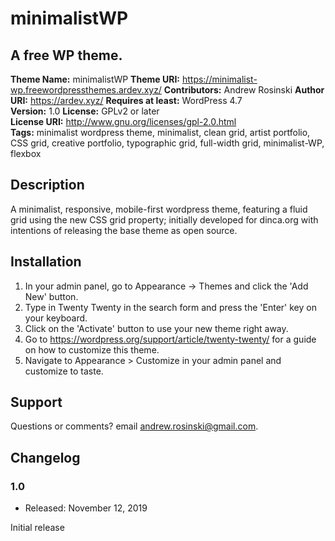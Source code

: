 # minimalistWP
A free WP theme.
---

**Theme Name:** minimalistWP 
**Theme URI:** https://minimalist-wp.freewordpressthemes.ardev.xyz/
**Contributors:** Andrew Rosinski 
**Author URI:** https://ardev.xyz/
**Requires at least:** WordPress 4.7  
**Version:** 1.0
**License:** GPLv2 or later  
**License URI:** http://www.gnu.org/licenses/gpl-2.0.html  
**Tags:** minimalist wordpress theme, minimalist, clean grid, artist portfolio, CSS grid, creative portfolio, typographic grid, full-width grid, minimalist-WP, flexbox

## Description

A minimalist, responsive, mobile-first wordpress theme, featuring a fluid grid using the new CSS grid property; initially developed for dinca.org with intentions of releasing the base theme as open source.

## Installation

1. In your admin panel, go to Appearance -> Themes and click the 'Add New' button.
2. Type in Twenty Twenty in the search form and press the 'Enter' key on your keyboard.
3. Click on the 'Activate' button to use your new theme right away.
4. Go to https://wordpress.org/support/article/twenty-twenty/ for a guide on how to customize this theme.
5. Navigate to Appearance > Customize in your admin panel and customize to taste.

 ## Support

Questions or comments? email andrew.rosinski@gmail.com.

## Changelog  

### 1.0  

* Released: November 12, 2019  

Initial release  